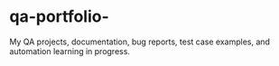 # qa-portfolio-
My QA projects, documentation, bug reports, test case examples, and automation learning in progress.
